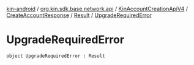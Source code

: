 [kin-android](../../../../index.md) / [org.kin.sdk.base.network.api](../../../index.md) / [KinAccountCreationApiV4](../../index.md) / [CreateAccountResponse](../index.md) / [Result](index.md) / [UpgradeRequiredError](./-upgrade-required-error.md)

# UpgradeRequiredError

`object UpgradeRequiredError : Result`
